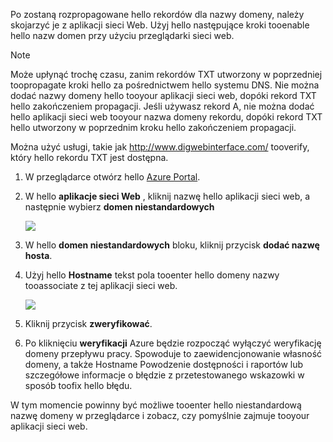 Po zostaną rozpropagowane hello rekordów dla nazwy domeny, należy skojarzyć je z aplikacji sieci Web. Użyj hello następujące kroki tooenable hello nazw domen przy użyciu przeglądarki sieci web.

> [!NOTE]
> Może upłynąć trochę czasu, zanim rekordów TXT utworzony w poprzedniej toopropagate kroki hello za pośrednictwem hello systemu DNS. Nie można dodać nazwy domeny hello tooyour aplikacji sieci web, dopóki rekord TXT hello zakończeniem propagacji. Jeśli używasz rekord A, nie można dodać hello aplikacji sieci web tooyour nazwa domeny rekordu, dopóki rekord TXT hello utworzony w poprzednim kroku hello zakończeniem propagacji.
> 
> Można użyć usługi, takie jak <a href="http://www.digwebinterface.com/">http://www.digwebinterface.com/</a> tooverify, który hello rekordu TXT jest dostępna.
> 
> 

1. W przeglądarce otwórz hello [Azure Portal](https://portal.azure.com).
2. W hello **aplikacje sieci Web** , kliknij nazwę hello aplikacji sieci web, a następnie wybierz **domen niestandardowych**
   
    ![](./media/custom-dns-web-site/dncmntask-cname-6.png)
3. W hello **domen niestandardowych** bloku, kliknij przycisk **dodać nazwę hosta**.
4. Użyj hello **Hostname** tekst pola tooenter hello domeny nazwy tooassociate z tej aplikacji sieci web.
   
    ![](./media/custom-dns-web-site/add-custom-domain.png)
5. Kliknij przycisk **zweryfikować**.
6. Po kliknięciu **weryfikacji** Azure będzie rozpocząć wyłączyć weryfikację domeny przepływu pracy. Spowoduje to zaewidencjonowanie własność domeny, a także Hostname Powodzenie dostępności i raportów lub szczegółowe informacje o błędzie z przetestowanego wskazowki w sposób toofix hello błędu.    

W tym momencie powinny być możliwe tooenter hello niestandardową nazwę domeny w przeglądarce i zobacz, czy pomyślnie zajmuje tooyour aplikacji sieci web.

